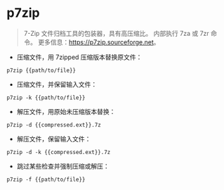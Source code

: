 # p7zip

> 7-Zip 文件归档工具的包装器，具有高压缩比。
> 内部执行 7za 或 7zr 命令。
> 更多信息：<https://p7zip.sourceforge.net>。

- 压缩文件，用 7zipped 压缩版本替换原文件：

`p7zip {{path/to/file}}`

- 压缩文件，并保留输入文件：

`p7zip -k {{path/to/file}}`

- 解压文件，用原始未压缩版本替换：

`p7zip -d {{compressed.ext}}.7z`

- 解压文件，保留输入文件：

`p7zip -d -k {{compressed.ext}}.7z`

- 跳过某些检查并强制压缩或解压：

`p7zip -f {{path/to/file}}`